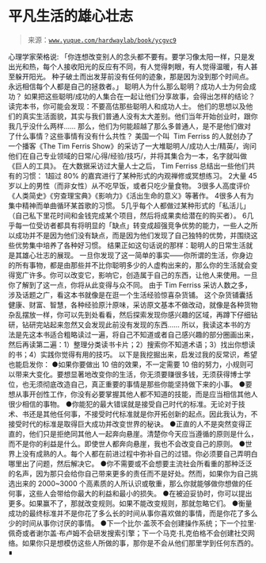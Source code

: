 # 平凡生活的雄心壮志

> 来源：[`www.yuque.com/hardwaylab/book/ycgvc9`](https://www.yuque.com/hardwaylab/book/ycgvc9)

<ne-quote id="u35bdde1e" data-lake-id="u35bdde1e"><ne-p id="ud7944f36" data-lake-id="ud7944f36"><ne-text id="u6e938cf3" ne-fontsize="15" style="color: rgb(15, 20, 25);">心理学家荣格说: 「你连想改变别人的念头都不要有。要学习像太阳一样，只是发出光和热，每个人接收阳光的反应有不同，有人觉得刺眼，有人觉得温暖，有人甚至躲开阳光。 种子破土而出发芽前没有任何的迹象，那是因为没到那个时间点。永远相信每个人都是自己的拯救者。」</ne-text></ne-p></ne-quote> <ne-p id="a20d224c568e48b9d67847a2c66a8c01_p_0" data-lake-id="a20d224c568e48b9d67847a2c66a8c01_p_0"><ne-text id="u245de144">聪明人为什么那么聪明？成功人士为何会成功？</ne-text></ne-p> <ne-p id="9961ca86d15df47d914383484656de30" data-lake-id="9961ca86d15df47d914383484656de30"><ne-text id="ub378a8a3">如果把这些聪明/成功的人集合在一起让他们分享故事，会得出怎样的结论？</ne-text></ne-p> <ne-p id="e402ca8ae8101dc312ce52471da7065f" data-lake-id="e402ca8ae8101dc312ce52471da7065f"><ne-text id="u7d974b9b">读完本书，你可能会发现：</ne-text><ne-text id="u2b3293b6">不要高估那些聪明人和成功人士。</ne-text></ne-p> <ne-p id="9213a5c3852cfb5a4afd6e8eb14cbab3" data-lake-id="9213a5c3852cfb5a4afd6e8eb14cbab3"><ne-text id="ue646ca4b">他们的思想以及他们的真实生活面貌，其实与我们普通人没有太大差别。他们当年开始创业时，跟你我几乎没什么两样……</ne-text></ne-p> <ne-p id="97673159948737b8eeb9bae5413e02b1" data-lake-id="97673159948737b8eeb9bae5413e02b1"><ne-text id="ue0c7d2e0">那么，他们为何能超越了那么多普通人，是不是他们做对了什么事情？这些事情有没有什么共性？</ne-text></ne-p> <ne-p id="46052c110bd8852a226bf161b995f74c" data-lake-id="46052c110bd8852a226bf161b995f74c"><ne-text id="u6a792e74">美国一个叫  Tim Ferriss 的人就创办了一个播客《The Tim Ferris Show》的采访了一大堆聪明人/成功人士/精英/，询问他们在自己专业领域的日常/心得/经验/技巧/，并将其集合为一本，名字就叫做《巨人的工具》。</ne-text></ne-p> <ne-p id="deaabbd1db0a871d9f3584203db8b158" data-lake-id="deaabbd1db0a871d9f3584203db8b158"><ne-text id="ud1311104">在大数据采访过大量人士之后， Tim Ferriss 总结出一些他们共有的习惯：</ne-text></ne-p> <ne-oli><ne-oli-i>1</ne-oli-i><ne-oli-c class="ne-oli-content" id="5ad80718ad9f694a34bf92a2f50ab244" data-lake-id="5ad80718ad9f694a34bf92a2f50ab244"><ne-text id="ufa18458e">超过 80% 的嘉宾进行了某种形式的内观禅修或冥想练习。</ne-text></ne-oli-c></ne-oli> <ne-oli><ne-oli-i>2</ne-oli-i><ne-oli-c class="ne-oli-content" id="bcd10922ce01cd822de026a14c8843b4" data-lake-id="bcd10922ce01cd822de026a14c8843b4"><ne-text id="u3665f2c3">大量 45 岁以上的男性（而非女性）从不吃早饭，或者只吃少量食物。</ne-text></ne-oli-c></ne-oli> <ne-oli><ne-oli-i>3</ne-oli-i><ne-oli-c class="ne-oli-content" id="2efd69db78944b50d1d874578376f13b" data-lake-id="2efd69db78944b50d1d874578376f13b"><ne-text id="u63bb216e">很多人高度评价《人类简史》《穷查理宝典》《影响力》《活出生命的意义》等著作。</ne-text></ne-oli-c></ne-oli> <ne-oli><ne-oli-i>4</ne-oli-i><ne-oli-c class="ne-oli-content" id="dee45ee346ada26ec7b8b80e20f3c991" data-lake-id="dee45ee346ada26ec7b8b80e20f3c991"><ne-text id="u3a7df842">很多人有为集中精神而单曲循环某首歌的习惯。</ne-text></ne-oli-c></ne-oli> <ne-oli><ne-oli-i>5</ne-oli-i><ne-oli-c class="ne-oli-content" id="16847b4d18c03d56a36fbc68d72fdb6b" data-lake-id="16847b4d18c03d56a36fbc68d72fdb6b"><ne-text id="ue7fb3343">几乎每个人都做过某种形式的「私活儿」（自己私下里花时间和金钱完成某个项目，然后将成果卖给潜在的购买者）。</ne-text></ne-oli-c></ne-oli> <ne-oli><ne-oli-i>6</ne-oli-i><ne-oli-c class="ne-oli-content" id="7851c52180466295ab54f0c9f45426ea" data-lake-id="7851c52180466295ab54f0c9f45426ea"><ne-text id="u150a5b86">几乎每一位受访者都具有将明显的「缺点」转变成超强竞争优势的能力，一些人之所以成功并不是因为他们没有缺点，而是因为他们发现了自己独特的优势，并围绕这些优势集中培养了各种好习惯。</ne-text> <ne-text id="u5634eba5">结果正如这句话说的那样：聪明人的日常生活就是其雄心壮志的展现。</ne-text></ne-oli-c></ne-oli> <ne-p id="4dd1938a7773829a156b2b6b9d9d0c89" data-lake-id="4dd1938a7773829a156b2b6b9d9d0c89"><ne-text id="ud4ba7ee2">一旦你发现了这一简单的事实——你所谓的生活，你身边的所有事物，都是由那些并不比你聪明多少的人虚构出来的，那么你的生活就会变得宽广许多。你可以改变它，影响它，创造属于自己的东西，让他人来使用。一旦你了解到了这一点，你将从此变得与众不同。</ne-text></ne-p> <ne-p id="c027eb9fb3892b07c3489ec831cc8072" data-lake-id="c027eb9fb3892b07c3489ec831cc8072"><ne-text id="ud8d62162">由于 Tim Ferriss 采访人数之多，涉及话题之广，看这本书就像是在逛一个生活经验惊喜杂货铺。</ne-text></ne-p> <ne-p id="8309b11dccc7ad51bf0e4884314609ca" data-lake-id="8309b11dccc7ad51bf0e4884314609ca"><ne-text id="ub2bdbe2e">这个杂货铺囊括健康、财富、智慧，各种经验原汁原味，采访原文基本不做改动，就像是各种货物杂乱摆放一样，你可以先到处看看，然后探索发现你感兴趣的区域，再蹲下仔细钻研，钻研完站起来忽然又会发现此前没有发现的东西……</ne-text></ne-p> <ne-p id="1de212a4faaf0af730096460245753ae" data-lake-id="1de212a4faaf0af730096460245753ae"><ne-text id="uc3ace9c6">所以，我读这本书的方法是先这本书适合粗略读过一遍，将自己不知道或者自己感兴趣的部分圈画出来，然后再读第二遍：1）整理分类读书卡片；2）搜索你不知道术语；3）找出你想读的书；4）实践你觉得有用的技巧。</ne-text></ne-p> <ne-p id="924419d333b37c6075ca00a460272d9b" data-lake-id="924419d333b37c6075ca00a460272d9b"><ne-text id="u077af22f">以下是我挖掘出来，启发过我的反常识，希望也能启发你：</ne-text></ne-p> <ne-uli><ne-uli-i>●</ne-uli-i><ne-uli-c class="ne-uli-content" id="0bf8b8ecb80db5b21644df7d6b33a00e" data-lake-id="0bf8b8ecb80db5b21644df7d6b33a00e"><ne-text id="u03bf8655">如果你要做出 10 倍的效果，不一定需要 10 倍的努力，小规则可以带来大变化。要想显著地改变你的生活，你无须要赚很多钱，无须获得博士学位，也无须彻底改造自己，真正重要的事情是那些你能坚持做下来的小事。</ne-text></ne-uli-c></ne-uli> <ne-uli><ne-uli-i>●</ne-uli-i><ne-uli-c class="ne-uli-content" id="c1dda72cf5f472dfcb8eba63765c3f66" data-lake-id="c1dda72cf5f472dfcb8eba63765c3f66"><ne-text id="ue3f44761">要想从事开创性工作，你没有必要掌握其他人都不知道的技能，而是应当相信其他人很少相信的事物。</ne-text></ne-uli-c></ne-uli> <ne-uli><ne-uli-i>●</ne-uli-i><ne-uli-c class="ne-uli-content" id="d58a711362b3adf562e71568218cbd44" data-lake-id="d58a711362b3adf562e71568218cbd44"><ne-text id="u642cf4ed">你能犯的最大错误就是接受自己时代的标准。无论对于技术、书还是其他任何事，不接受时代标准就是你开拓创新的起点。因此我认为，不接受时代的标准是取得巨大成功并改变世界的秘诀。</ne-text></ne-uli-c></ne-uli> <ne-uli><ne-uli-i>●</ne-uli-i><ne-uli-c class="ne-uli-content" id="b21b4136f65fb5bd35fe5d7d32f105b0" data-lake-id="b21b4136f65fb5bd35fe5d7d32f105b0"><ne-text id="u5c06756c">正直的人不是突然变得正直的，他们只是拒绝同其他人一起奔向悬崖。清楚你今天应当遵循的原则是什么，而不是你的利益是什么。即使世人都奔向悬崖，我也不会改变自己的原则。</ne-text></ne-uli-c></ne-uli> <ne-uli><ne-uli-i>●</ne-uli-i><ne-uli-c class="ne-uli-content" id="40608af1fea5af7fb6e8f26299230155" data-lake-id="40608af1fea5af7fb6e8f26299230155"><ne-text id="u67d47088">世界上没有成熟的人。每个人都在前进过程中弥补自己的过错。你必须要自己弄明白哪里出了问题，然后解决它。</ne-text></ne-uli-c></ne-uli> <ne-uli><ne-uli-i>●</ne-uli-i><ne-uli-c class="ne-uli-content" id="5ebe910ecdc373cf9a596fe3725591c2" data-lake-id="5ebe910ecdc373cf9a596fe3725591c2"><ne-text id="u3a9a8e02">你不需要或不会想要主流社会所看重的那种泛泛的名声，因为那只会给你自己带来更多的责任而不是好处。然而，如果你为自己挑选出来的 2000~3000 个高素质的人所认识或敬重，那么你就能够做你想做的任何事，这些人会带给你最大的利益和最小的损失。</ne-text></ne-uli-c></ne-uli> <ne-uli><ne-uli-i>●</ne-uli-i><ne-uli-c class="ne-uli-content" id="e2e418863808243eb47eae612f9dcb46" data-lake-id="e2e418863808243eb47eae612f9dcb46"><ne-text id="u6858f8c9">在被迫妥协时，你可以提出更多。如果赢不了，那就改变规则。如果不能改变规则，那就忽略它们。</ne-text></ne-uli-c></ne-uli> <ne-uli><ne-uli-i>●</ne-uli-i><ne-uli-c class="ne-uli-content" id="c730f94ad37049ff5bf880565a4634e8" data-lake-id="c730f94ad37049ff5bf880565a4634e8"><ne-text id="ucc2219c1">衡量成功的最终标准并不是你花了多么长的时间从事你喜欢做的事情，而是你花了多么少的时间从事你讨厌的事情。</ne-text></ne-uli-c></ne-uli> <ne-uli><ne-uli-i>●</ne-uli-i><ne-uli-c class="ne-uli-content" id="4fb3cd38da8e80e8a57f2926fd2ad3e0" data-lake-id="4fb3cd38da8e80e8a57f2926fd2ad3e0"><ne-text id="u59667590">下一个比尔·盖茨不会创建操作系统；下一个拉里·佩奇或者谢尔盖·布卢姆不会研发搜索引擎；下一个马克·扎克伯格不会创建社交网络。如果你只是想模仿这些人所做的事，那你是不会从他们那里学到任何东西的。∎</ne-text></ne-uli-c></ne-uli>